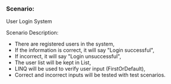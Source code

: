 ### Scenario:

User Login System

Scenario Description:

- There are registered users in the system,
- If the information is correct, it will say "Login successful",
- If incorrect, it will say "Login unsuccessful",
- The user list will be kept in List<User>,
- LINQ will be used to verify user input (FirstOrDefault),
- Correct and incorrect inputs will be tested with test scenarios.
